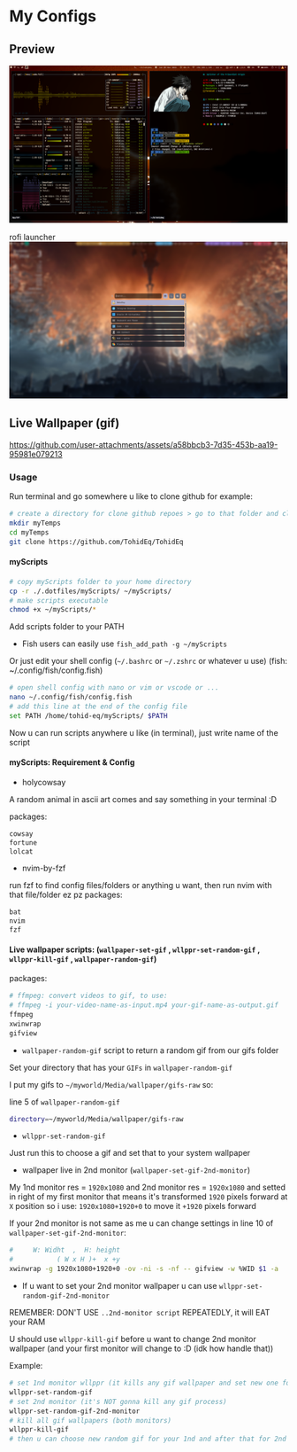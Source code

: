 # My Configs

## Preview

![SS](https://raw.githubusercontent.com/TohidEq/TohidEq/master/assets/ss-9.11.2024.png)

rofi launcher
![SS-roofi](https://raw.githubusercontent.com/TohidEq/TohidEq/master/assets/ss-rofi-3.10.2024.png)

## Live Wallpaper (gif)

<https://github.com/user-attachments/assets/a58bbcb3-7d35-453b-aa19-95981e079213>

### Usage

Run terminal and go somewhere u like to clone github for example:

```bash
# create a directory for clone github repoes > go to that folder and clone this repo
mkdir myTemps
cd myTemps
git clone https://github.com/TohidEq/TohidEq
```

#### myScripts

```bash
# copy myScripts folder to your home directory
cp -r ./.dotfiles/myScripts/ ~/myScripts/
# make scripts executable
chmod +x ~/myScripts/*
```

Add scripts folder to your PATH

- Fish users can easily use `fish_add_path -g ~/myScripts`

Or just edit your shell config (`~/.bashrc` or `~/.zshrc` or whatever u use) (fish: ~/.config/fish/config.fish)

```bash
# open shell config with nano or vim or vscode or ...
nano ~/.config/fish/config.fish
# add this line at the end of the config file
set PATH /home/tohid-eq/myScripts/ $PATH

```

Now u can run scripts anywhere u like (in terminal), just write name of the script

#### myScripts: Requirement & Config

- holycowsay

A random animal in ascii art comes and say something in your terminal :D

packages:

```
cowsay
fortune
lolcat
```

- nvim-by-fzf

run fzf to find config files/folders or anything u want, then run nvim with that file/folder ez pz
packages:

```
bat
nvim
fzf
```

#### Live wallpaper scripts: (`wallpaper-set-gif` , `wllppr-set-random-gif` , `wllppr-kill-gif` , `wallpaper-random-gif`)

packages:

```bash
# ffmpeg: convert videos to gif, to use:
# ffmpeg -i your-video-name-as-input.mp4 your-gif-name-as-output.gif
ffmpeg
xwinwrap
gifview
```

- `wallpaper-random-gif` script to return a random gif from our gifs folder

Set your directory that has your `GIFs` in `wallpaper-random-gif`

I put my gifs to `~/myworld/Media/wallpaper/gifs-raw` so:

line 5 of `wallpaper-random-gif`

```bash
directory=~/myworld/Media/wallpaper/gifs-raw
```

- `wllppr-set-random-gif`

Just run this to choose a gif and set that to your system wallpaper

- wallpaper live in 2nd monitor (`wallpaper-set-gif-2nd-monitor`)

My 1nd monitor res = `1920x1080` and 2nd monitor res = `1920x1080` and setted in right of my first monitor that means it's transformed `1920` pixels forward at `X` position so i use: `1920x1080+1920+0` to move it `+1920` pixels forward

If your 2nd monitor is not same as me u can change settings in line 10 of `wallpaper-set-gif-2nd-monitor`:

```bash
#     W: Widht  ,  H: height
#           ( W x H )+  x +y
xwinwrap -g 1920x1080+1920+0 -ov -ni -s -nf -- gifview -w %WID $1 -a
```

- If u want to set your 2nd monitor wallpaper u can use `wllppr-set-random-gif-2nd-monitor`

REMEMBER: DON'T USE `..2nd-monitor script` REPEATEDLY, it will EAT your RAM

U should use `wllppr-kill-gif` before u want to change 2nd monitor wallpaper (and your first monitor will change to :D (idk how handle that))

Example:

```bash
# set 1nd monitor wllppr (it kills any gif wallpaper and set new one for 1nd monitor)
wllppr-set-random-gif
# set 2nd monitor (it's NOT gonna kill any gif process)
wllppr-set-random-gif-2nd-monitor
# kill all gif wallpapers (both monitors)
wllppr-kill-gif
# then u can choose new random gif for your 1nd and after that for 2nd monitor
```
